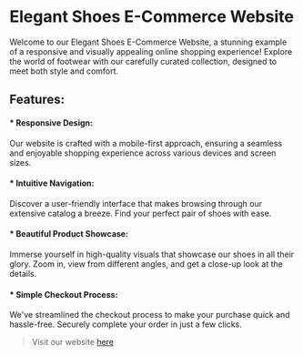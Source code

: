 # Elegant Shoes E-Commerce Website
Welcome to our Elegant Shoes E-Commerce Website, a stunning example of a responsive and visually appealing online shopping experience! Explore the world of footwear with our carefully curated collection, designed to meet both style and comfort.

## Features:

#### * Responsive Design: 
Our website is crafted with a mobile-first approach, ensuring a seamless and enjoyable shopping experience across various devices and screen sizes.


#### * Intuitive Navigation: 
Discover a user-friendly interface that makes browsing through our extensive catalog a breeze. Find your perfect pair of shoes with ease.


#### * Beautiful Product Showcase: 
Immerse yourself in high-quality visuals that showcase our shoes in all their glory. Zoom in, view from different angles, and get a close-up look at the details.


#### * Simple Checkout Process: 
We've streamlined the checkout process to make your purchase quick and hassle-free. Securely complete your order in just a few clicks.


> Visit our website [here](https://varunishad.github.io/ShoeShow/)
